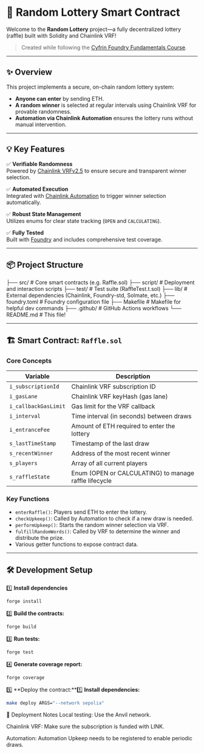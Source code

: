 # 🎰 Random Lottery Smart Contract

Welcome to the **Random Lottery** project—a fully decentralized lottery (raffle) built with Solidity and Chainlink VRF!

> Created while following the [Cyfrin Foundry Fundamentals Course](https://github.com/Cyfrin/foundry-fundamentals-f23).

---

## ✨ Overview

This project implements a secure, on-chain random lottery system:

- **Anyone can enter** by sending ETH.
- **A random winner** is selected at regular intervals using Chainlink VRF for provable randomness.
- **Automation via Chainlink Automation** ensures the lottery runs without manual intervention.

---

## 💡 Key Features

✅ **Verifiable Randomness**  
Powered by [Chainlink VRFv2.5](https://docs.chain.link/docs/vrf/v2-5/) to ensure secure and transparent winner selection.

✅ **Automated Execution**  
Integrated with [Chainlink Automation](https://docs.chain.link/chainlink-automation/introduction/) to trigger winner selection automatically.

✅ **Robust State Management**  
Utilizes enums for clear state tracking (`OPEN` and `CALCULATING`).

✅ **Fully Tested**  
Built with [Foundry](https://book.getfoundry.sh/) and includes comprehensive test coverage.

---

## 📦 Project Structure
├── src/ # Core smart contracts (e.g. Raffle.sol)
├── script/ # Deployment and interaction scripts
├── test/ # Test suite (RaffleTest.t.sol)
├── lib/ # External dependencies (Chainlink, Foundry-std, Solmate, etc.)
├── foundry.toml # Foundry configuration file
├── Makefile # Makefile for helpful dev commands
├── .github/ # GitHub Actions workflows
└── README.md # This file!


---

## 🏗️ Smart Contract: `Raffle.sol`



### Core Concepts

| Variable             | Description                                           |
| -------------------- | ----------------------------------------------------- |
| `i_subscriptionId`   | Chainlink VRF subscription ID                         |
| `i_gasLane`          | Chainlink VRF keyHash (gas lane)                      |
| `i_callbackGasLimit` | Gas limit for the VRF callback                        |
| `i_interval`         | Time interval (in seconds) between draws              |
| `i_entranceFee`      | Amount of ETH required to enter the lottery           |
| `s_lastTimeStamp`    | Timestamp of the last draw                            |
| `s_recentWinner`     | Address of the most recent winner                     |
| `s_players`          | Array of all current players                          |
| `s_raffleState`      | Enum (OPEN or CALCULATING) to manage raffle lifecycle |

### Key Functions

- `enterRaffle()`: Players send ETH to enter the lottery.
- `checkUpkeep()`: Called by Automation to check if a new draw is needed.
- `performUpkeep()`: Starts the random winner selection via VRF.
- `fulfillRandomWords()`: Called by VRF to determine the winner and distribute the prize.
- Various getter functions to expose contract data.

---

## 🛠️ Development Setup

1️⃣ **Install dependencies**

```bash
forge install
```

2️⃣ **Build the contracts:**

```bash
forge build
```

3️⃣ **Run tests:**

```bash
forge test
```

4️⃣ **Generate coverage report:**

```bash
forge coverage
```

5️⃣ **Deploy the contract:**1️⃣ **Install dependencies:**

```bash
make deploy ARGS="--network sepolia"
```


🚀 Deployment Notes
Local testing: Use the Anvil network.

Chainlink VRF: Make sure the subscription is funded with LINK.

Automation: Automation Upkeep needs to be registered to enable periodic draws.

